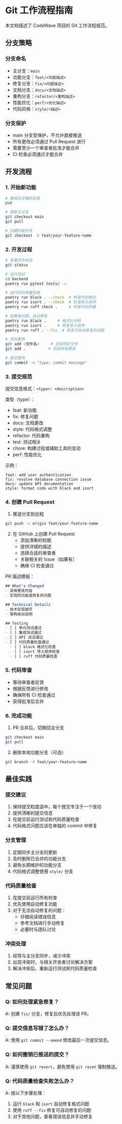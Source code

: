 # Git 工作流程指南

本文档描述了 CodeWave 项目的 Git 工作流程规范。

## 分支策略

### 分支命名
- 主分支：`main`
- 功能分支：`feat/<功能描述>`
- 修复分支：`fix/<问题描述>`
- 文档分支：`docs/<文档描述>`
- 重构分支：`refactor/<重构描述>`
- 性能优化：`perf/<优化描述>`
- 代码风格：`style/<描述>`

### 分支保护
- main 分支受保护，不允许直接推送
- 所有更改必须通过 Pull Request 进行
- 需要至少一个审查者批准才能合并
- CI 检查必须通过才能合并

## 开发流程

### 1. 开始新功能
```bash
# 确保在正确的目录
pwd

# 更新主分支
git checkout main
git pull

# 创建功能分支
git checkout -b feat/your-feature-name
```

### 2. 开发过程
```bash
# 查看文件状态
git status

# 运行测试
cd backend
poetry run pytest tests/ -v

# 运行代码质量检查
poetry run black . --check  # 检查代码格式
poetry run isort . --check  # 检查导入排序
poetry run ruff check .     # 检查代码质量

# 如果有问题，自动修复
poetry run black .     # 格式化代码
poetry run isort .     # 修复导入排序
poetry run ruff . --fix  # 修复可自动修复的问题

# 添加更改
git add <文件名>     # 添加特定文件
git add .          # 添加所有更改

# 提交更改
git commit -m "type: commit message"
```

### 3. 提交规范
提交信息格式：`<type>: <description>`

类型（type）：
- feat: 新功能
- fix: 修复问题
- docs: 文档更改
- style: 代码格式调整
- refactor: 代码重构
- test: 测试相关
- chore: 构建过程或辅助工具的变动
- perf: 性能优化

示例：
```
feat: add user authentication
fix: resolve database connection issue
docs: update API documentation
style: format code with black and isort
```

### 4. 创建 Pull Request
1. 推送分支到远程
```bash
git push -u origin feat/your-feature-name
```

2. 在 GitHub 上创建 Pull Request
   - 添加清晰的标题
   - 提供详细的描述
   - 选择合适的审查者
   - 关联相关的 Issue（如果有）
   - 确保 CI 检查通过

PR 描述模板：
```markdown
## What's Changed
- 具体更改内容
- 实现的功能或修复的问题

## Technical Details
- 技术实现细节
- 架构改动说明

## Testing
- [ ] 单元测试通过
- [ ] 集成测试通过
- [ ] API 测试通过
- [ ] 代码质量检查通过
  - [ ] black 格式化检查
  - [ ] isort 导入排序检查
  - [ ] ruff 代码质量检查
```

### 5. 代码审查
- 等待审查者反馈
- 根据反馈进行修改
- 确保所有 CI 检查通过
- 获得批准后合并

### 6. 完成功能
1. PR 合并后，切换回主分支
```bash
git checkout main
git pull
```

2. 删除本地功能分支（可选）
```bash
git branch -d feat/your-feature-name
```

## 最佳实践

### 提交建议
1. 保持提交粒度适中，每个提交专注于一个改动
2. 提供清晰的提交信息
3. 在提交前运行测试和代码质量检查
4. 代码格式问题应该在单独的 commit 中修复

### 分支管理
1. 定期同步主分支的更新
2. 及时删除已合并的功能分支
3. 避免长期维护的功能分支
4. 代码格式调整使用 `style/` 分支

### 代码质量检查
1. 在提交前运行所有检查
2. 优先使用自动修复功能
3. 对于无法自动修复的问题：
   - 仔细阅读错误信息
   - 参考文档进行手动修复
   - 必要时与团队讨论

### 冲突处理
1. 经常与主分支同步，减少冲突
2. 出现冲突时，与相关开发者讨论解决方案
3. 解决冲突后，重新运行测试和代码质量检查

## 常见问题

### Q: 如何处理紧急修复？
A: 创建 `fix/` 分支，修复后优先处理该 PR。

### Q: 提交信息写错了怎么办？
A: 使用 `git commit --amend` 修改最后一次提交信息。

### Q: 如何撤销已推送的提交？
A: 谨慎使用 `git revert`，避免使用 `git reset` 强制推送。

### Q: 代码质量检查失败怎么办？
A: 按以下步骤处理：
1. 运行 `black` 和 `isort` 自动修复格式问题
2. 使用 `ruff --fix` 修复可自动修复的问题
3. 对于其他问题，查看错误信息并手动修复 